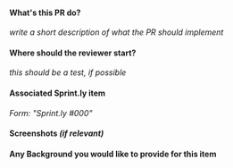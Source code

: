 #### What's this PR do?
*write a short description of what the PR should implement*

#### Where should the reviewer start?
*this should be a test, if possible*

#### Associated Sprint.ly item
*Form: "Sprint.ly #000"*

#### Screenshots *(if relevant)*

#### Any Background you would like to provide for this item

